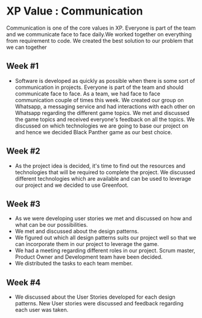 # XP Value : Communication

Communication is one of the core  values in XP.
Everyone is part of the team and we communicate face to face daily.We worked together on everything from requirement to code. We created the best solution to our problem that we can together


## Week #1

* Software is developed as quickly as possible when there is some sort of communication in projects. Everyone is part of the team and should communicate face to face. As a team, we had face to face communication couple of times this week. We created our group on Whatsapp, a messaging service and had interactions with each other on Whatsapp regarding the different game topics. We met and discussed the game topics and received everyone's feedback on all the topics. We discussed on which technologies we are going to base our project on and hence we decided Black Panther game as our best choice.

## Week #2

* As the project idea is decided, it's time to find out the resources and technologies that will be required to complete the project.
We discussed different technologies which are available and can be used to leverage our project and we decided to use Greenfoot.


## Week #3

* As we were developing user stories we met and discussed on how and what can be our possibilities.
* We met and discussed about the design patterns.
* We figured out which all design patterns suits our project well so that we can incorporate them in our project to leverage the game.
* We had a meeting regarding different roles in our project. Scrum master, Product Owner and Development team have been decided.
* We distributed the tasks to each team member.

## Week #4
* We discussed about the User Stories developed for each design patterns. New User stories were discussed and feedback regarding each user was taken. 
